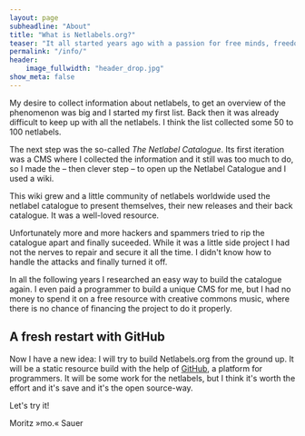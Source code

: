 ```yaml
---
layout: page
subheadline: "About"
title: "What is Netlabels.org?"
teaser: "It all started years ago with a passion for free minds, freedom and first of all my love for music. The term <em>netlabel</em> and its idea was still unfamiliar to most music lovers. My first contact to netlabels was – I guess – in 2000. I discovered my first netlabels through a then very active and friednly mailing list called <em>Netaudio</em>."
permalink: "/info/"
header:
    image_fullwidth: "header_drop.jpg"
show_meta: false
---
```

My desire to collect information about netlabels, to get an overview of the phenomenon was big and I started my first list. Back then it was already difficult to keep up with all the netlabels. I think the list collected some 50 to 100 netlabels.

The next step was the so-called *The Netlabel Catalogue*. Its first iteration was a CMS where I collected the information and it still was too much to do, so I made the – then clever step – to open up the Netlabel Catalogue and I used a wiki.

This wiki grew and a little community of netlabels worldwide used the netlabel catalogue to present themselves, their new releases and their back catalogue. It was a well-loved resource.

Unfortunately more and more hackers and spammers tried to rip the catalogue apart and finally suceeded. While it was a little side project I had not the nerves to repair and secure it all the time. I didn't know how to handle the attacks and finally turned it off.

In all the following years I researched an easy way to build the catalogue again. I even paid a programmer to build a unique CMS for me, but I had no money to spend it on a free resource with creative commons music, where there is no chance of financing the project to do it properly.



## A fresh restart with GitHub

Now I have a new idea: I will try to build Netlabels.org from the ground up. It will be a static resource build with the help of [GitHub][1], a platform for programmers. It will be some work for the netlabels, but I think it's worth the effort and it's save and it's the open source-way.

Let's try it!

Moritz »mo.« Sauer



 [1]: https://github.com/Phlow
 [2]: #
 [3]: #
 [4]: #
 [5]: #
 [6]: #
 [7]: #
 [8]: #
 [9]: #
 [10]: #